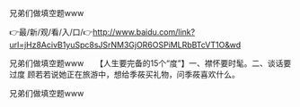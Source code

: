 兄弟们做填空题www

👉最/新/观/看/入/口/👉http://www.baidu.com/link?url=jHz8AcivB1yuSpc8sJSrNM3GjOR6OSPiMLRbBTcVT1O&wd

兄弟们做填空题www　　【人生要完备的15个“度”】一、襟怀要时髦。二、谈话要过度
顾若若说她正在旅游中，想给季莜买礼物，问季莜喜欢什么。


兄弟们做填空题www
